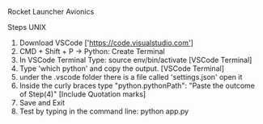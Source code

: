 Rocket Launcher Avionics

Steps UNIX
1) Download VSCode ['https://code.visualstudio.com']
2) CMD + Shift + P -> Python: Create Terminal
3) In VSCode Terminal Type: source env/bin/activate [VSCode Terminal]
4) Type 'which python' and copy the output. [VSCode Terminal]
5) under the .vscode folder there is a file called 'settings.json' open it
6) Inside the curly braces type "python.pythonPath": "Paste the outcome of Step(4)" [Include Quotation marks]
7) Save and Exit
8) Test by typing in the command line: python app.py
